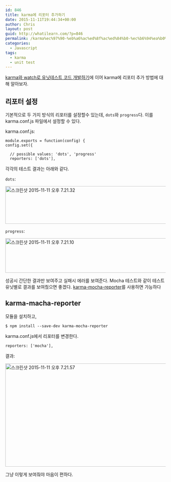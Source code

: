 ```yaml
---
id: 846
title: karma에 리포터 추가하기
date: 2015-11-11T19:44:34+00:00
author: Chris
layout: post
guid: http://whatilearn.com/?p=846
permalink: /karma%ec%97%90-%eb%a6%ac%ed%8f%ac%ed%84%b0-%ec%b6%94%ea%b0%80%ed%95%98%ea%b8%b0/
categories:
  - Javascript
tags:
  - karma
  - unit test
---
```

[karma와 watch로 유닛테스트 코드 개발하기](http://whatilearn.com/karma와-watch로-유닛테스트-코드-개발하기/)에 이어 karma에 리포터 추가 방법에 대해 알아보자.

## 리포터 설정

기본적으로 두 가지 방식의 리포터를 설정할수 있는데, `dots`와 `progress`다. 이를 karma.conf.js 파일에서 설정할 수 있다.

karma.conf.js:

```
module.exports = function(config) {
config.set({

  // possible values: 'dots', 'progress'
  reporters: ['dots'],
```

각각의 테스트 결과는 아래와 같다.

`dots`:

<a href="http://whatilearn.com/wp-content/uploads/2015/11/스크린샷-2015-11-11-오후-7.21.32.png"><img class="alignnone size-large wp-image-850" src="http://whatilearn.com/wp-content/uploads/2015/11/스크린샷-2015-11-11-오후-7.21.32-1024x189.png" alt="스크린샷 2015-11-11 오후 7.21.32" width="640" height="118" /></a>

`progress`:

<a href="http://whatilearn.com/wp-content/uploads/2015/11/스크린샷-2015-11-11-오후-7.21.10.png"><img class="alignnone size-large wp-image-851" src="http://whatilearn.com/wp-content/uploads/2015/11/스크린샷-2015-11-11-오후-7.21.10-1024x172.png" alt="스크린샷 2015-11-11 오후 7.21.10" width="640" height="108" /></a>

성공시 간단한 결과만 보여주고 실패시 에러를 보여준다. Mocha 테스트와 같이 테스트 유닛별로 결과를 보여줬으면 좋겠다. [karma-mocha-reporter](https://www.npmjs.com/package/karma-mocha-reporter)를 사용하면 가능하다

## karma-macha-reporter

모듈을 설치하고,

```
$ npm install --save-dev karma-mocha-reporter
```

karma.conf.js에서 리포터를 변경한다.

```
reporters: ['mocha'],
```

결과:

<img class="alignnone size-large wp-image-852" src="http://whatilearn.com/wp-content/uploads/2015/11/스크린샷-2015-11-11-오후-7.21.57-1024x516.png" alt="스크린샷 2015-11-11 오후 7.21.57" width="640" height="323" />

그냥 이렇게 보여줘야 마음이 편하다.

&nbsp;